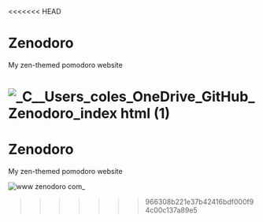 <<<<<<< HEAD
# Zenodoro
My zen-themed pomodoro website

![_C__Users_coles_OneDrive_GitHub_Zenodoro_index html (1)](https://user-images.githubusercontent.com/19520329/196802698-082c88eb-1c45-49d3-afd6-9f3888446169.png)
=======
# Zenodoro
My zen-themed pomodoro website

![www zenodoro com_](https://user-images.githubusercontent.com/19520329/196858377-081871c5-95dc-4d17-8a3f-e55e95df28eb.png)
>>>>>>> 966308b221e37b42416bdf000f94c00c137a89e5
